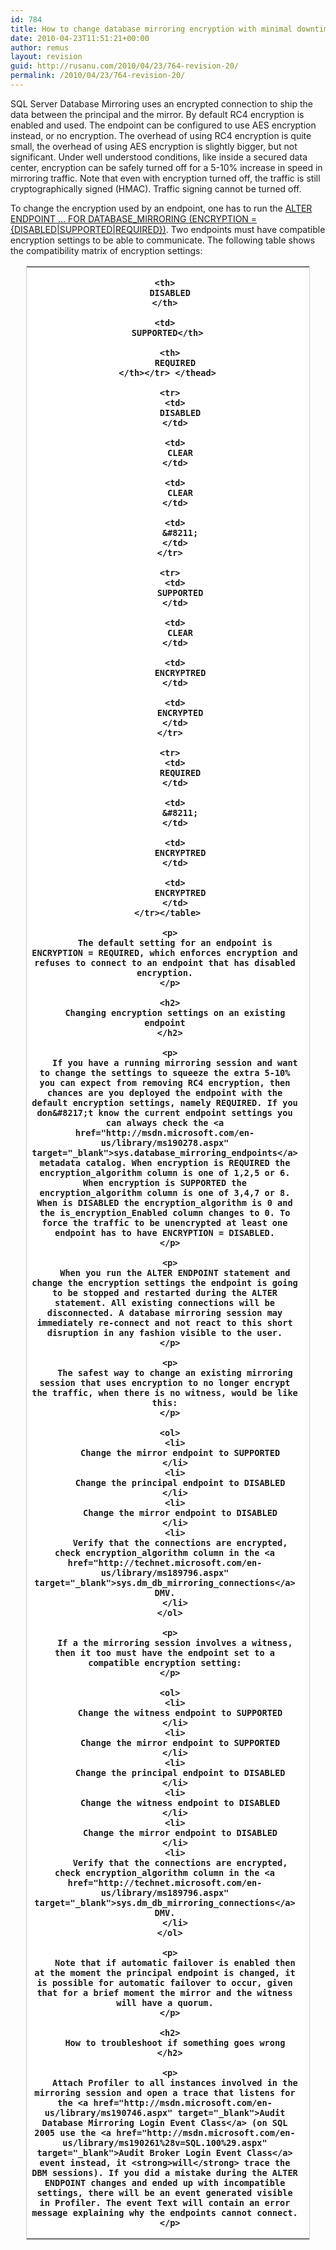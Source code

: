 ```yaml
---
id: 784
title: How to change database mirroring encryption with minimal downtime
date: 2010-04-23T11:51:21+00:00
author: remus
layout: revision
guid: http://rusanu.com/2010/04/23/764-revision-20/
permalink: /2010/04/23/764-revision-20/
---
```

SQL Server Database Mirroring uses an encrypted connection to ship the data between the principal and the mirror. By default RC4 encryption is enabled and used. The endpoint can be configured to use AES encryption instead, or no encryption. The overhead of using RC4 encryption is quite small, the overhead of using AES encryption is slightly bigger, but not significant. Under well understood conditions, like inside a secured data center, encryption can be safely turned off for a 5-10% increase in speed in mirroring traffic. Note that even with encryption turned off, the traffic is still cryptographically signed (HMAC). Traffic signing cannot be turned off.

To change the encryption used by an endpoint, one has to run the <a href="http://technet.microsoft.com/en-us/library/ms186332.aspx" target="_blank">ALTER ENDPOINT &#8230; FOR DATABASE_MIRRORING (ENCRYPTION = {DISABLED|SUPPORTED|REQUIRED})</a>. Two endpoints must have compatible encryption settings to be able to communicate. The following table shows the compatibility matrix of encryption settings:

<table style="width:90%; margin-left:auto;margin-right:auto;border: 1px solid #ccc;border-collapse:collapse">
  <colgroup> <col width="25%" style="background-color:lightgray"/> <col width="25%"/> <col width="25%"/> <col width="25%"/> </colgroup> <tr style="background-color:lightgray">
    <th style="background-color:white" />
    
    <th>
      DISABLED
    </th>
    
    <td>
      SUPPORTED</th> 
      
      <th>
        REQUIRED
      </th></tr> </thead> 
      
      <tr>
        <td>
          DISABLED
        </td>
        
        <td>
          CLEAR
        </td>
        
        <td>
          CLEAR
        </td>
        
        <td>
          &#8211;
        </td>
      </tr>
      
      <tr>
        <td>
          SUPPORTED
        </td>
        
        <td>
          CLEAR
        </td>
        
        <td>
          ENCRYPTRED
        </td>
        
        <td>
          ENCRYPTED
        </td>
      </tr>
      
      <tr>
        <td>
          REQUIRED
        </td>
        
        <td>
          &#8211;
        </td>
        
        <td>
          ENCRYPTRED
        </td>
        
        <td>
          ENCRYPTRED
        </td>
      </tr></table> 
      
      <p>
        The default setting for an endpoint is ENCRYPTION = REQUIRED, which enforces encryption and refuses to connect to an endpoint that has disabled encryption.
      </p>
      
      <h2>
        Changing encryption settings on an existing endpoint
      </h2>
      
      <p>
        If you have a running mirroring session and want to change the settings to squeeze the extra 5-10% you can expect from removing RC4 encryption, then chances are you deployed the endpoint with the default encryption settings, namely REQUIRED. If you don&#8217;t know the current endpoint settings you can always check the <a href="http://msdn.microsoft.com/en-us/library/ms190278.aspx" target="_blank">sys.database_mirroring_endpoints</a> metadata catalog. When encryption is REQUIRED the encryption_algorithm column is one of 1,2,5 or 6. When encryption is SUPPORTED the encryption_algorithm column is one of 3,4,7 or 8. When is DISABLED the encryption_algorithm is 0 and the is_encryption_Enabled column changes to 0. To force the traffic to be unencrypted at least one endpoint has to have ENCRYPTION = DISABLED.
      </p>
      
      <p>
        When you run the ALTER ENDPOINT statement and change the encryption settings the endpoint is going to be stopped and restarted during the ALTER statement. All existing connections will be disconnected. A database mirroring session may immediately re-connect and not react to this short disruption in any fashion visible to the user.
      </p>
      
      <p>
        The safest way to change an existing mirroring session that uses encryption to no longer encrypt the traffic, when there is no witness, would be like this:
      </p>
      
      <ol>
        <li>
          Change the mirror endpoint to SUPPORTED
        </li>
        <li>
          Change the principal endpoint to DISABLED
        </li>
        <li>
          Change the mirror endpoint to DISABLED
        </li>
        <li>
          Verify that the connections are encrypted, check encryption_algorithm column in the <a href="http://technet.microsoft.com/en-us/library/ms189796.aspx" target="_blank">sys.dm_db_mirroring_connections</a> DMV.
        </li>
      </ol>
      
      <p>
        If a the mirroring session involves a witness, then it too must have the endpoint set to a compatible encryption setting:
      </p>
      
      <ol>
        <li>
          Change the witness endpoint to SUPPORTED
        </li>
        <li>
          Change the mirror endpoint to SUPPORTED
        </li>
        <li>
          Change the principal endpoint to DISABLED
        </li>
        <li>
          Change the witness endpoint to DISABLED
        </li>
        <li>
          Change the mirror endpoint to DISABLED
        </li>
        <li>
          Verify that the connections are encrypted, check encryption_algorithm column in the <a href="http://technet.microsoft.com/en-us/library/ms189796.aspx" target="_blank">sys.dm_db_mirroring_connections</a> DMV.
        </li>
      </ol>
      
      <p>
        Note that if automatic failover is enabled then at the moment the principal endpoint is changed, it is possible for automatic failover to occur, given that for a brief moment the mirror and the witness will have a quorum.
      </p>
      
      <h2>
        How to troubleshoot if something goes wrong
      </h2>
      
      <p>
        Attach Profiler to all instances involved in the mirroring session and open a trace that listens for the <a href="http://msdn.microsoft.com/en-us/library/ms190746.aspx" target="_blank">Audit Database Mirroring Login Event Class</a> (on SQL 2005 use the <a href="http://msdn.microsoft.com/en-us/library/ms190261%28v=SQL.100%29.aspx" target="_blank">Audit Broker Login Event Class</a> event instead, it <strong>will</strong> trace the DBM sessions). If you did a mistake during the ALTER ENDPOINT changes and ended up with incompatible settings, there will be an event generated visible in Profiler. The event Text will contain an error message explaining why the endpoints cannot connect.
      </p>